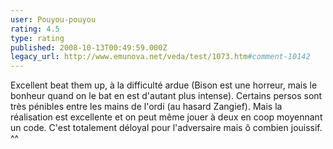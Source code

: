 ```yaml
---
user: Pouyou-pouyou
rating: 4.5
type: rating
published: 2008-10-13T00:49:59.000Z
legacy_url: http://www.emunova.net/veda/test/1073.htm#comment-10142
---
```

Excellent beat them up, à la difficulté ardue (Bison est une horreur, mais le bonheur quand on le bat en est d'autant plus intense). Certains persos sont très pénibles entre les mains de l'ordi (au hasard Zangief). Mais la réalisation est excellente et on peut même jouer à deux en coop moyennant un code. C'est totalement déloyal pour l'adversaire mais ô combien jouissif. ^^